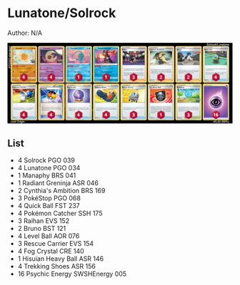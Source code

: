 # Lunatone/Solrock

Author: N/A

![decklist](../../!Images/Standard/1SWSH-LOR/Lunatone-Solrock.png)

## List
* 4 Solrock PGO 039
* 4 Lunatone PGO 034
* 1 Manaphy BRS 041
* 1 Radiant Greninja ASR 046
* 2 Cynthia's Ambition BRS 169
* 3 PokéStop PGO 068
* 4 Quick Ball FST 237
* 4 Pokémon Catcher SSH 175
* 3 Raihan EVS 152
* 2 Bruno BST 121
* 4 Level Ball AOR 076
* 3 Rescue Carrier EVS 154
* 4 Fog Crystal CRE 140
* 1 Hisuian Heavy Ball ASR 146
* 4 Trekking Shoes ASR 156
* 16 Psychic Energy SWSHEnergy 005
